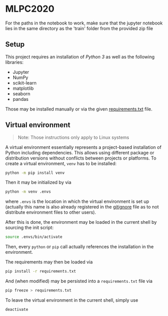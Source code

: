 # MLPC2020

For the paths in the notebook to work, make sure that the jupyter notebook lies in the same directory as the 'train' folder from the provided zip file

## Setup

This project requires an installation of *Python 3* as well as the following
libraries:

* Jupyter
* NumPy
* scikit-learn
* matplotlib
* seaborn
* pandas

Those may be installed manually or via the given [requirements.txt](./requirements.txt) file.

## Virtual environment

> Note: Those instructions only apply to Linux systems

A virtual environment essentially represents a project-based installation of
Python including dependencies. This allows using different package or
distribution versions without conflicts between projects or platforms.
To create a virtual environment, `venv` has to be installed:

```bash
python -m pip install venv
```

Then it may be initialized by via

```bash
python -m venv .envs
```

where `.envs` is the location in which the virtual environment is set up
(actually this name is also already registered in the [gitignore](./gitignore) file as
to not distribute environment files to other users).

After this is done, the environment may be loaded in the current shell by
sourcing the init script:

```bash
source .envs/bin/activate
```

Then, every `python` or `pip` call actually references the installation in the
environment.

The requirements may then be loaded via

```bash
pip install -r requirements.txt
```

And (when modified) may be persisted into a `requirements.txt` file via

```bash
pip freeze > requirements.txt
```

To leave the virtual environment in the current shell, simply use

```bash
deactivate
```
